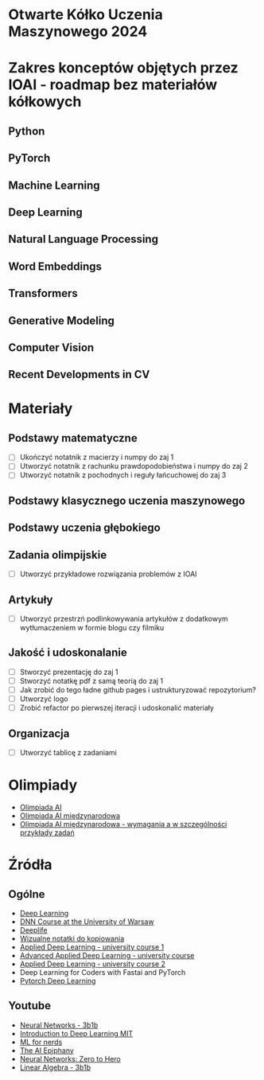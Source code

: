 # Otwarte Kółko Uczenia Maszynowego 2024

# Zakres konceptów objętych przez IOAI - roadmap bez materiałów kółkowych
## Python
## PyTorch
## Machine Learning
## Deep Learning
## Natural Language Processing
## Word Embeddings
## Transformers
## Generative Modeling
## Computer Vision
## Recent Developments in CV

# Materiały
## Podstawy matematyczne
- [ ] Ukończyć notatnik z macierzy i numpy do zaj 1
- [ ] Utworzyć notatnik z rachunku prawdopodobieństwa i numpy do zaj 2
- [ ] Utworzyć notatnik z pochodnych i reguły łańcuchowej do zaj 3

## Podstawy klasycznego uczenia maszynowego

## Podstawy uczenia głębokiego

## Zadania olimpijskie
- [ ] Utworzyć przykładowe rozwiązania problemów z IOAI

## Artykuły
- [ ] Utworzyć przestrzń podlinkowywania artykułów z dodatkowym wytłumaczeniem w formie blogu czy filmiku

## Jakość i udoskonalanie
- [ ] Stworzyć prezentację do zaj 1
- [ ] Stworzyć notatkę pdf z samą teorią do zaj 1
- [ ] Jak zrobić do tego ładne github pages i ustrukturyzować repozytorium?
- [ ] Utworzyć logo
- [ ] Zrobić refactor po pierwszej iteracji i udoskonalić materiały

## Organizacja
- [ ] Utworzyć tablicę z zadaniami

# Olimpiady
- [Olimpiada AI](https://oai.cs.uni.wroc.pl/)
- [Olimpiada AI międzynarodowa](https://ioai-official.org/)
- [Olimpiada AI międzynarodowa - wymagania a w szczególności przykłady zadań](https://ioai-official.org/how-to-prepare/)

# Źródła
## Ogólne
- [Deep Learning](https://www.deeplearningbook.org/)
- [DNN Course at the University of Warsaw](https://github.com/mim-uw/dnn-2023-24)
- [Deeplife](https://deeplife4eu.github.io/)
- [Wizualne notatki do kopiowania](https://stanford.edu/~shervine/)
- [Applied Deep Learning - university course 1](https://github.com/Apress/applied-deep-learning)
- [Advanced Applied Deep Learning - university course](https://github.com/Apress/advanced-applied-deep-learning)
- [Applied Deep Learning - university course 2](https://github.com/maziarraissi/Applied-Deep-Learning)
- Deep Learning for Coders with Fastai and PyTorch
- [Pytorch Deep Learning](https://github.com/mrdbourke/pytorch-deep-learning)

## Youtube
- [Neural Networks - 3b1b](https://www.youtube.com/watch?v=aircAruvnKk&list=PLZHQObOWTQDNU6R1_67000Dx_ZCJB-3pi)
- [Introduction to Deep Learning MIT](https://www.youtube.com/watch?v=QDX-1M5Nj7s&list=PLtBw6njQRU-rwp5__7C0oIVt26ZgjG9NI)
- [ML for nerds](https://www.youtube.com/@MLForNerds/playlists)
- [The AI Epiphany](https://www.youtube.com/@TheAIEpiphany/playlists)
- [Neural Networks: Zero to Hero](https://www.youtube.com/watch?v=VMj-3S1tku0&list=PLAqhIrjkxbuWI23v9cThsA9GvCAUhRvKZ)
- [Linear Algebra - 3b1b](https://www.youtube.com/watch?v=fNk_zzaMoSs&list=PLZHQObOWTQDPD3MizzM2xVFitgF8hE_ab)
